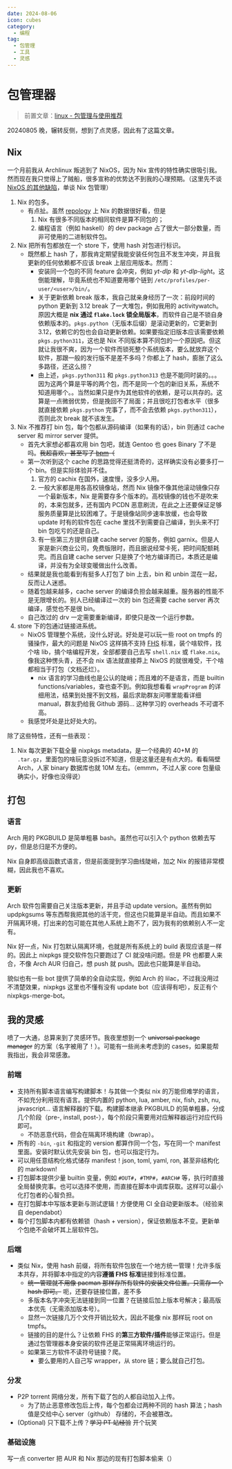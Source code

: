 ```yaml
---
date: 2024-08-06
icon: cubes
category:
  - 编程
tag:
  - 包管理
  - 工具
  - 灵感
---
```


# 包管理器

> 前置文章：[linux - 包管理与使用推荐](../articles/linux/package.md)

20240805 晚，辗转反侧，想到了点灵感，因此有了这篇文章。

<!-- ## scoop

最早用的包管理器应该是 scoop。让我接触到只要知道名字，一行命令就能安装软件，省去所有环境变量的麻烦配置的方法。

不过 scoop 本身用 powershell 写的，只支持 windows，代码也比较捞。而且近年来直连 Github 网络质量下降，对于没有代理的新人还是不太友好的。

## pacman

我最早主用的 linux distro 就是 Archlinux， -->

## Nix

一个月前我从 Archlinux 叛逃到了 NixOS，因为 Nix 宣传的特性确实很吸引我。然而现在我只觉得上了贼船，很多宣称的优势达不到我的心理预期。（这里先不谈 [NixOS 的其他缺陷](../articles/linux/nix.md#劝退)，单谈 Nix 包管理）

1. Nix 的包多。
   - 有点扯。虽然 [repology](https://repology.org/repositories/packages) 上 Nix 的数据很好看，但是
     1. Nix 有很多不同版本的相同软件是算不同包的；
     2. 编程语言（例如 haskell）的 dev package 占了很大一部分数量，而非可使用的二进制软件包。
2. Nix 把所有包都放在一个 store 下，使用 hash 对包进行标识。
   - 既然都上 hash 了，那我肯定期望我能安装任何包且不发生冲突，并且我更新的任何依赖都不应该 break 上层应用版本。然而：
     - 安装同一个包的不同 feature 会冲突，例如 _yt-dlp_ 和 _yt-dlp-light_。这倒能理解，毕竟系统也不知道要用哪个链到 `/etc/profiles/per-user/<user>/bin/`。
     - 关于更新依赖 break 版本，我自己就亲身经历了一次：前段时间的 python 更新到 3.12 break 了一大堆包，例如我用的 activitywatch。原因大概是 **nix 通过 `flake.lock` 锁全局版本**，而软件自己是不锁自身依赖版本的。`pkgs.python`（无版本后缀）是滚动更新的，它更新到 3.12，依赖它的包也会自动更新依赖。如果要指定旧版本应该需要依赖 `pkgs.python311`，这也是 Nix 不同版本算不同包的一个原因吧。但这就让我很不爽，因为一个软件而锁死整个系统版本，要么就放弃这个软件，那跟一般的发行版不是差不多吗？你都上了 hash，膨胀了这么多路径，还这么捞？
     - 由上述，`pkgs.python311` 和 `pkgs.python313` 也是不能同时装的。。。因为这两个算是平等的两个包，而不是同一个包的新旧关系，系统不知道用哪个。。当然如果只是作为其他软件的依赖，是可以共存的。这算是一点微弱优势，但是挽回不了局面；并且很吃打包者水平（很多就直接依赖 `pkgs.python` 完事了，而不会去依赖 `pkgs.python311`），否则此次 break 就不该发生。
3. Nix 不推荐打 bin 包，每个包都从源码编译（如果有的话），bin 则通过 cache server 和 mirror server 提供。
   - 首先大家想必都喜欢用 bin 包吧，就连 Gentoo 也 goes Binary 了不是吗。~~我超喜欢，甚至写了 [bpm](https://github.com/lxl66566/bpm)（~~
   - 第一次听到这个 cache 的思路觉得还挺清奇的，这样确实没有必要多打一个 bin。但是实际体验并不佳。
     1. 官方的 cachix 在国外，速度慢，没多少人用。
     2. 一般大家都是用各高校镜像站，然而 Nix 镜像不像其他滚动镜像只存一个最新版本，Nix 是需要存多个版本的。高校镜像的钱也不是吹来的，本来包就多，还有国内 PCDN 恶意刷流，在此之上还要保证足够服务质量算是比较困难了。于是镜像站同步速率放缓，也会导致 update 时有的软件包在 cache 里找不到需要自己编译，到头来不打 bin 包吃亏的还是自己。
     3. 有一些第三方提供自建 cache server 的服务，例如 garnix。但是人家是新兴商业公司，免费版限时，而且据说经常卡死，把时间配额耗完。而且自建 cache server 只是换了个地方编译而已，本质还是编译，并没有为全球变暖做出什么改善。
   - 结果就是我也能看到有挺多人打包了 bin 上去，bin 和 unbin 混在一起，反而让人迷惑。
   - 随着包越来越多，cache server 的编译负担会越来越重。服务器的性能不是无限增长的。别人已经编译过一次的 bin 包还需要 cache server 再次编译，感觉也不是很 bin。
   - 自己改过的 drv 一定需要重新编译，即使只是改一个运行参数。
4. store 下的包通过链接进系统。
   - NixOS 管理整个系统，没什么好说。好处是可以玩一些 root on tmpfs 的骚操作，最大的问题是 NixOS 这样搞不支持 [FHS](https://en.wikipedia.org/wiki/Filesystem_Hierarchy_Standard) 标准，装个啥软件，找个啥 lib，搞个啥编程开发，全部都要自己去写 `shell.nix` 或 `flake.nix`。像我这种愣头青，还不会 nix 语法就直接莽上 NixOS 的就很难受，干个啥都相当于打包（文档还烂）。
     - nix 语言的学习曲线也是公认的陡峭；而且难的不是语言，而是 builtin functions/variables，查也查不到。例如我想看看 `wrapProgram` 的详细用法，结果到处搜不到文档，最后求助群友问哪里能看详细 manual，群友扔给我 Github 源码… 这种学习的 overheads 不可谓不高。
   - 我感觉坏处是比好处大的。

除了这些特性，还有一些表现：

1. Nix 每次更新下载全量 nixpkgs metadata，是一个经典的 40+M 的 `.tar.gz`，里面包的啥玩意没拆过不知道，但是这量还是有点大的。看看隔壁 Arch，人家 binary 数据库也就 10M 左右。（emmm，不过人家 core 包量级确实小，好像也没得说）

## 打包

### 语言

Arch 用的 PKGBUILD 是简单粗暴 bash。虽然也可以引入个 python 依赖去写 py，但是总归是不方便的。

Nix 自身即高级函数式语言，但是前面提到学习曲线陡峭，加之 Nix 的报错非常模糊，因此我也不喜欢。

### 更新

Arch 软件包需要自己关注版本更新，并且手动 update version。虽然有例如 updpkgsums 等东西帮我把其他的活干完，但这也只能算是半自动。而且如果不开隔离环境，打出来的包可能在其他人系统上跑不了，因为我有的依赖别人不一定有。

Nix 好一点，Nix 打包默认隔离环境，也就是所有系统上的 build 表现应该是一样的。因此上 nixpkgs 提交软件包只要跑过了 CI 就没啥问题。但是 PR 也都要人来合，不像 Arch AUR 归自己，想 push 就 push。因此也只能算是半自动。

貌似也有一些 bot 提供了简单的全自动实现，例如 Arch 的 lilac，不过我没用过不清楚效果，nixpkgs 这里也不懂有没有 update bot（应该得有吧），反正有个 nixpkgs-merge-bot。

## 我的灵感

喷了一大通，总算来到了灵感环节。我夜里想到一个 ~~universal package manager~~ 的方案（名字被用了！）。可能有一些尚未考虑到的 cases，如果能帮我指出，我会非常感激。

### 前端

- 支持所有脚本语言编写构建脚本！与其做一个类似 nix 的万能但难学的语言，不如充分利用现有语言。提供内置的 python, lua, amber, nix, fish, zsh, nu, javascript... 语言解释器的下载。构建脚本继承 PKGBUILD 的简单粗暴，分成几个阶段（pre-, install, post-），每个阶段只需要用对应解释器运行对应代码即可。
  - 不防恶意代码，但会在隔离环境构建（bwrap）。
- 所有的 `-bin`, `-git` 和指定的 version 都算作同一个包，写在同一个 manifest 里面。安装时默认优先安装 bin 包，也可以指定行为。
- 可以用任意结构化格式储存 manifest！json, toml, yaml, ron, 甚至非结构化的 markdown!
- 打包脚本提供少量 builtin 变量，例如 `#OUT#`，`#TMP#`，`#ARCH#` 等，执行时直接全局替换完事。也可以选择不使用，而直接在脚本中调库获取。这样可以最小化打包者的心智负担。
- 在打包脚本中写版本更新与测试逻辑！方便使用 CI 全自动更新版本。（经验来自 dependabot）
- 每个打包脚本内都有依赖锁（hash + version），保证依赖版本不变。更新单个包绝不会破坏其上层软件包。

### 后端

- 类似 Nix，使用 hash 前缀，将所有软件包放在一个地方统一管理！允许多版本共存，并将脚本中指定的内容**遵循 FHS 标准**链接到标准位置。
  - ~~统一管理就不用像 pacman 那样存所有软件的安装文件位置。只需存一个 hash 即可。~~ 呃，还要存链接位置，差不多
  - 多版本名字冲突无法链接到同一位置？在链接后加上版本号解决；最高版本优先（无需添加版本号）。
  - 显然一次链接几万个文件开销比较大，因此不能像 nix 那样玩 root on tmpfs。
  - 链接的目的是什么？让依赖 FHS 的**第三方软件/插件**能够正常运行。但是通过包管理器本身安装的软件还是正常隔离环境运行的。
  - 如果第三方软件不读符号链接？爬。
    - 要么要用的人自己写 wrapper，从 store 链；要么就自己打包。

### 分发

- P2P torrent 网络分发，所有下载了包的人都自动加入上传。
  - 为了防止恶意修改包后上传，每个包都会过两种不同的 hash 算法；hash 值是交给中心 server（github） 存储的，不会被篡改。
- (Optional) 只下载不上传？~~学习 PT 站经验~~ 开个玩笑

### 基础设施

写一点 converter 把 AUR 和 Nix 那边的现有打包脚本偷来（）

